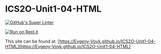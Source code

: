 # ICS2O-Unit1-04-HTML

[![GitHub's Super Linter](https://github.com/Evgeny-Vovk/ICS2O-Unit1-04-HTML/workflows/GitHub's%20Super%20Linter/badge.svg)](https://github.com/Evgeny-Vovk/ICS2O-Unit1-04-HTML/actions)

[![Run on Repl.it](https://repl.it/badge/github/Evgeny-Vovk/<REPOSITORY>)](https://repl.it/github/Evgeny-Vovk/<REPOSITORY>)

This site can be found at: [https://Evgeny-Vovk.github.io/ICS2O-Unit1-04-HTML](https://Evgeny-Vovk.github.io/ICS2O-Unit1-04-HTML)
